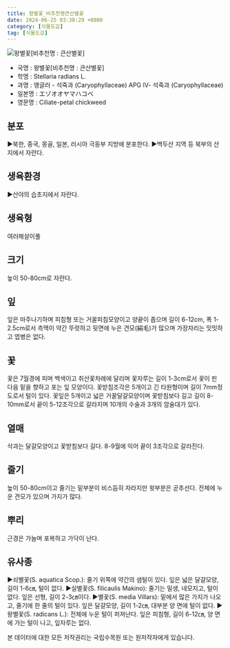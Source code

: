 ```yaml
---
title: 왕별꽃_비추천명큰산별꽃
date: 2024-06-25 03:38:29 +0800
category: [식물도감]
tag: [식물도감]
---
```




![왕별꽃[비추천명 : 큰산별꽃]](/fileUpload/plants/basic/Caryophyllaceae/Stellaria/10290/1_th2.JPG)
- 국명 : 왕별꽃[비추천명 : 큰산별꽃]
- 학명 : Stellaria radians L.
- 과명 : 앵글러 - 석죽과 (Caryophyllaceae) APG Ⅳ- 석죽과 (Caryophyllaceae)
- 일본명 : エゾオオヤマハコベ
- 영문명 : Ciliate-petal chickweed


## 분포
▶북한, 중국, 몽골, 일본, 러시아 극동부 지방에 분포한다.▶백두산 지역 등 북부의 산지에서 자란다.
## 생육환경
▶산야의 습초지에서 자란다.
## 생육형
여러해살이풀 
## 크기
높이 50-80cm로 자란다.
## 잎
잎은 마주나기하며 피침형 또는 거꿀피침모양이고 양끝이 좁으며 길이 6-12cm, 폭 1-2.5cm로서 측맥이 약간 뚜렷하고 뒷면에 누은 견모(絹毛)가 많으며 가장자리는 밋밋하고 엽병은 없다.
## 꽃
꽃은 7월경에 피며 백색이고 취산꽃차례에 달리며 꽃자루는 길이 1-3cm로서 꽃이 핀 다음 밑을 향하고 포는 잎 모양이다. 꽃받침조각은 5개이고 긴 타원형이며 길이 7mm정도로서 털이 있다. 꽃잎은 5개이고 넓은 거꿀달걀모양이며 꽃받침보다 길고 길이 8-10mm로서 끝이 5-12조각으로 갈라지며 10개의 수술과 3개의 암술대가 있다.
## 열매
삭과는 달걀모양이고 꽃받침보다 길다. 8-9월에 익어 끝이 3조각으로 갈라진다.
## 줄기
높이 50-80cm이고 줄기는 밑부분이 비스듬히 자라지만 윗부분은 곧추선다. 전체에 누운 견모가 있으며 가지가 많다.
## 뿌리
근경은 가늘며 포복하고 가닥이 난다.
## 유사종
▶쇠별꽃(S. aquatica Scop.): 줄기 위쪽에 약간의 샘털이 있다. 잎은 넓은 달걀모양, 길이 1-6㎝, 털이 없다. ▶실별꽃(S. filicaulis Makino): 줄기는 밀생, 네모지고, 털이 없다. 잎은 선형, 길이 2-3㎝이다. ▶별꽃(S. media Villars): 밑에서 많은 가지가 나오고, 줄기에 한 줄의 털이 있다. 잎은 달걀모양, 길이 1-2㎝, 대부분 양 면에 털이 없다.▶왕별꽃(S. radicans L.): 전체에 누운 털이 퍼져난다. 잎은 피침형, 길이 6-12㎝, 양 면에 가는 털이 나고, 잎자루는 없다.






본 데이터에 대한 모든 저작권리는 국립수목원 또는 원저작자에게 있습니다.
